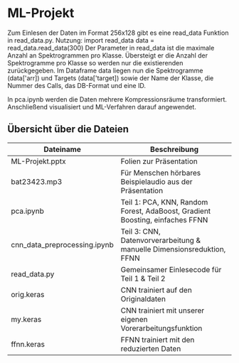 # ML-Projekt

Zum Einlesen der Daten im Format 256x128 gibt es eine read_data Funktion in read_data.py. Nutzung:
    import read_data
    data = read_data.read_data(300)
Der Parameter in read_data ist die maximale Anzahl an Spektrogrammen pro Klasse. Übersteigt er die Anzahl der Spektrogramme pro Klasse so werden nur die existierenden
zurückgegeben. Im Dataframe data liegen nun die Spektrogramme (data['arr]) und Targets (data['target]) sowie der Name der Klasse, die Nummer des Calls, das DB-Format 
und eine ID.

In pca.ipynb werden die Daten mehrere Kompressionsräume transformiert. Anschließend visualisiert und ML-Verfahren darauf angewendet.


## Übersicht über die Dateien

| Dateiname | Beschreibung |
|---|---|
| ML-Projekt.pptx | Folien zur Präsentation |
| bat23423.mp3 | Für Menschen hörbares Beispielaudio aus der Präsentation |
| pca.ipynb | Teil 1: PCA, KNN, Random Forest, AdaBoost, Gradient Boosting, einfaches FFNN |
| cnn_data_preprocessing.ipynb | Teil 3: CNN, Datenvorverarbeitung & manuelle Dimensionsreduktion, FFNN |
| read_data.py | Gemeinsamer Einlesecode für Teil 1 & Teil 2 |
| orig.keras | CNN trainiert auf den Originaldaten |
| my.keras | CNN trainiert mit unserer eigenen Vorerarbeitungsfunktion |
| ffnn.keras | FFNN trainiert mit den reduzierten Daten |
